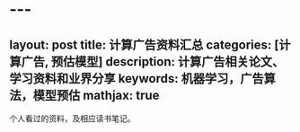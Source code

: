 # ---
layout: post
title: 计算广告资料汇总
categories: [计算广告, 预估模型]
description: 计算广告相关论文、学习资料和业界分享
keywords: 机器学习，广告算法，模型预估
mathjax: true
---

个人看过的资料，及相应读书笔记。

